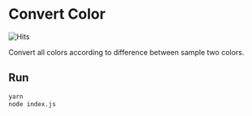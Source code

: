 # Convert Color

![Hits](https://hits.seeyoufarm.com/api/count/incr/badge.svg?url=https%3A%2F%2Fgithub.com%2Fconvert-color%2Fhit-counter)

Convert all colors according to difference between sample two colors.

## Run

```bash
yarn
node index.js
```
